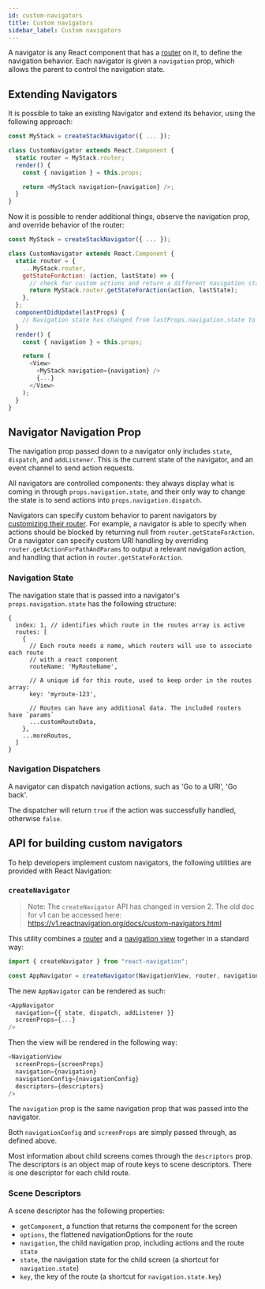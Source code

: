 ```yaml
---
id: custom-navigators
title: Custom navigators
sidebar_label: Custom navigators
---
```


A navigator is any React component that has a [router](https://github.com/react-navigation/react-navigation-core/blob/master/src/routers/StackRouter.js) on it, to define the navigation behavior. Each navigator is given a `navigation` prop, which allows the parent to control the navigation state.

## Extending Navigators

It is possible to take an existing Navigator and extend its behavior, using the following approach:

```js
const MyStack = createStackNavigator({ ... });

class CustomNavigator extends React.Component {
  static router = MyStack.router;
  render() {
    const { navigation } = this.props;

    return <MyStack navigation={navigation} />;
  }
}
```

Now it is possible to render additional things, observe the navigation prop, and override behavior of the router:

```js
const MyStack = createStackNavigator({ ... });

class CustomNavigator extends React.Component {
  static router = {
    ...MyStack.router,
    getStateForAction: (action, lastState) => {
      // check for custom actions and return a different navigation state.
      return MyStack.router.getStateForAction(action, lastState);
    },
  };
  componentDidUpdate(lastProps) {
    // Navigation state has changed from lastProps.navigation.state to this.props.navigation.state
  }
  render() {
    const { navigation } = this.props;

    return (
      <View>
        <MyStack navigation={navigation} />
        {...}
      </View>
    );
  }
}
```

## Navigator Navigation Prop

The navigation prop passed down to a navigator only includes `state`, `dispatch`, and `addListener`. This is the current state of the navigator, and an event channel to send action requests.

All navigators are controlled components: they always display what is coming in through `props.navigation.state`, and their only way to change the state is to send actions into `props.navigation.dispatch`.

Navigators can specify custom behavior to parent navigators by [customizing their router](custom-routers.md). For example, a navigator is able to specify when actions should be blocked by returning null from `router.getStateForAction`. Or a navigator can specify custom URI handling by overriding `router.getActionForPathAndParams` to output a relevant navigation action, and handling that action in `router.getStateForAction`.

### Navigation State

The navigation state that is passed into a navigator's `props.navigation.state` has the following structure:

```
{
  index: 1, // identifies which route in the routes array is active
  routes: [
    {
      // Each route needs a name, which routers will use to associate each route
      // with a react component
      routeName: 'MyRouteName',

      // A unique id for this route, used to keep order in the routes array:
      key: 'myroute-123',

      // Routes can have any additional data. The included routers have `params`
      ...customRouteData,
    },
    ...moreRoutes,
  ]
}
```

### Navigation Dispatchers

A navigator can dispatch navigation actions, such as 'Go to a URI', 'Go back'.

The dispatcher will return `true` if the action was successfully handled, otherwise `false`.

## API for building custom navigators

To help developers implement custom navigators, the following utilities are provided with React Navigation:

### `createNavigator`

> Note: The `createNavigator` API has changed in version 2. The old doc for v1 can be accessed here: <https://v1.reactnavigation.org/docs/custom-navigators.html>

This utility combines a [router](routers.md) and a [navigation view](navigation-views.md) together in a standard way:

```js
import { createNavigator } from "react-navigation";

const AppNavigator = createNavigator(NavigationView, router, navigationConfig);
```

The new `AppNavigator` can be rendered as such:

```js
<AppNavigator
  navigation={{ state, dispatch, addListener }}
  screenProps={...}
/>
```

Then the view will be rendered in the following way:

```js
<NavigationView
  screenProps={screenProps}
  navigation={navigation}
  navigationConfig={navigationConfig}
  descriptors={descriptors}
/>
```

The `navigation` prop is the same navigation prop that was passed into the navigator.

Both `navigationConfig` and `screenProps` are simply passed through, as defined above.

Most information about child screens comes through the `descriptors` prop. The descriptors is an object map of route keys to scene descriptors. There is one descriptor for each child route.

### Scene Descriptors

A scene descriptor has the following properties:

- `getComponent`, a function that returns the component for the screen
- `options`, the flattened navigationOptions for the route
- `navigation`, the child navigation prop, including actions and the route `state`
- `state`, the navigation state for the child screen (a shortcut for `navigation.state`)
- `key`, the key of the route (a shortcut for `navigation.state.key`)
